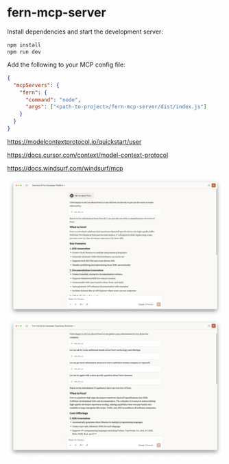 # fern-mcp-server

Install dependencies and start the development server:

```shell
npm install
npm run dev
```

Add the following to your MCP config file:

```json
{
  "mcpServers": {
    "fern": {
      "command": "node",
      "args": ["<path-to-project>/fern-mcp-server/dist/index.js"]
    }
  }
}
```

https://modelcontextprotocol.io/quickstart/user

https://docs.cursor.com/context/model-context-protocol

https://docs.windsurf.com/windsurf/mcp

![Screenshot 1](static/screenshot-1.png)
![Screenshot 2](static/screenshot-2.png)
